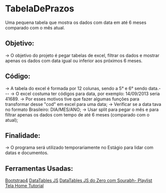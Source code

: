 # TabelaDePrazos
Uma pequena tabela que mostra os dados com data em até 6 meses comparado com o mês atual.


## Objetivo:
-> O objetivo do projeto é pegar tabelas de excel, filtrar os dados e mostrar apenas os dados com data igual ou inferior aos próximos 6 meses.

## Código:
-> A tabela do excel é formada por 12 colunas, sendo a 5° e 6° sendo data.---
-> O excel costuma ter códigos para data, por exemplo: 14/09/2013 seria 41689.
  -> Por esses motivos tive que fazer algumas funções para transformar desse "cod" em excel para uma data;
  -> Verificar se a data tava no formato Brasileiro: DIA/MES/ANO;
  -> Usar split para pegar o mês e para filtrar apenas os dados com tempo de até 6 meses (comparado com o atual);

## Finalidade:
-> O programa será utilizado temporariamente no Estágio para lidar com datas e documentos.

## Ferramentas Usadas:
[Bootstrap4](https://datatables.net/examples/styling/bootstrap4)
[DataTables JS](https://datatables.net/)
[DataTables JS do Zero com Sourabh- Playlist](https://www.youtube.com/watch?v=cir1LMHnTNU&list=PLuHZvo2PtROGEAiJ1K3VGizvjBjklZIOD)
[Tela Home Tutorial](https://youtu.be/v0IgI8vYD_o?si=UIve2uWz4LiIt4Jt)

